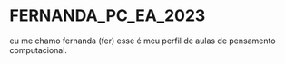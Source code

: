 # FERNANDA_PC_EA_2023
eu me chamo fernanda (fer)
esse é meu perfil de aulas de pensamento computacional.

